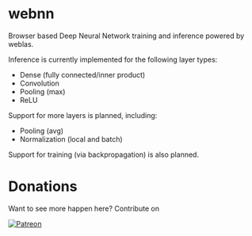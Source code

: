 # webnn

Browser based Deep Neural Network training and inference powered by weblas.

Inference is currently implemented for the following layer types:

* Dense (fully connected/inner product)
* Convolution
* Pooling (max)
* ReLU

Support for more layers is planned, including:
* Pooling (avg)
* Normalization (local and batch)

Support for training (via backpropagation) is also planned.

# Donations

Want to see more happen here?
Contribute on

[![Patreon](https://s3.amazonaws.com/patreon_public_assets/toolbox/patreon.png)](https://patreon.com/waylonflinn)
